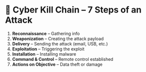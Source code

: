 # 🧨 Cyber Kill Chain – 7 Steps of an Attack

1. **Reconnaissance** – Gathering info
2. **Weaponization** – Creating the attack payload
3. **Delivery** – Sending the attack (email, USB, etc.)
4. **Exploitation** – Triggering the exploit
5. **Installation** – Installing malware
6. **Command & Control** – Remote control established
7. **Actions on Objective** – Data theft or damage
